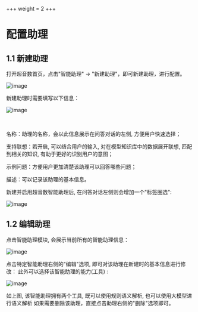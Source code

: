 +++
weight = 2
+++


# 配置助理

## 1.1 新建助理 ##

打开超音数首页，点击"智能助理" -> "新建助理"，即可新建助理，进行配置。

![image](/img/agent_new.jpg)

新建助理时需要填写以下信息：

![image](/img/agent_config.jpg)

<br>
<p>名称：助理的名称，会以此信息展示在问答对话的左侧, 方便用户快速选择；
<p>支持联想：若开启, 可以结合用户的输入, 对在模型知识库中的数据展开联想, 匹配到相关的知识, 有助于更好的识别用户的意图；
<p>示例问题：方便用户更加清楚该助理可以回答哪些问题；
<p>描述：可以记录该助理的基本信息。

新建并启用超音数智能助理后, 在问答对话左侧则会增加一个"标签圈选":

![image](/img/agent_show.jpg)
<br>

## 1.2 编辑助理 ## 

点击智能助理模块, 会展示当前所有的智能助理信息：

![image](/img/agent_edit.jpg)

点击特定智能助理右侧的"编辑"选项, 即可对该助理在新建时的基本信息进行修改：
此外可以选择该智能助理的能力(工具) :

![image](/img/agent_tool.jpg)

如上图, 该智能助理拥有两个工具,  既可以使用规则语义解析, 也可以使用大模型进行语义解析
如果需要删除该助理，直接点击助理右侧的"删除"选项即可。
